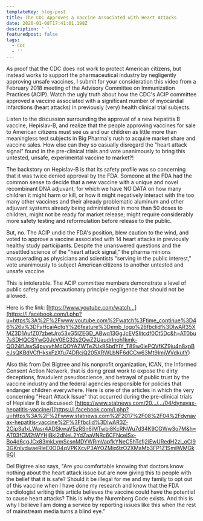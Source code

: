 ```yaml
---
templateKey: blog-post
title: The CDC Approves a Vaccine Associated with Heart Attacks
date: 2020-01-08T17:41:01.198Z
description: ' '
featuredpost: false
tags:
  - CDC
  - ''
---
```

<!--StartFragment-->

As proof that the CDC does not work to protect American citizens, but instead works to support the pharmaceutical industry by negligently approving unsafe vaccines, I submit for your consideration this video from a February 2018 meeting of the Advisory Committee on Immunization Practices (ACIP). Watch the ugly truth about how the CDC's ACIP committee approved a vaccine associated with a significant number of myocardial infarctions (heart attacks) in previously (very) health clinical trial subjects.

Listen to the discussion surrounding the approval of a new hepatitis B vaccine, Hepislav-B, and realize that the people approving vaccines for sale to American citizens must see us and our children as little more than meaningless test subjects in Big Pharma's rush to acquire market share and vaccine sales. How else can they so casually disregard the "heart attack signal" found in the pre-clinical trials and vote unanimously to bring this untested, unsafe, experimental vaccine to market?!

The backstory on Hepislav-B is that its safety profile was so concerning that it was twice denied approval by the FDA. Someone at the FDA had the common sense to decide that a new vaccine with a unique and novel recombinant DNA adjuvant, for which we have NO DATA on how many children it might harm or kill, or how it might negatively interact with the too many other vaccines and their already problematic aluminum and other adjuvant systems already being administered in more than 50 doses to children, might not be ready for market release; might require considerably more safety testing and reformulation before release to the public.

But, no. The ACIP undid the FDA's position, blew caution to the wind, and voted to approve a vaccine associated with 14 heart attacks in previously healthy study participants. Despite the unanswered questions and the unsettled science of the "heart attack signal," the pharma minions masquerading as physicians and scientists "serving in the public interest," vote unanimously to subject American citizens to another untested and unsafe vaccine.

This is intolerable. The ACIP committee members demonstrate a level of public safety and precautionary principle negligence that should not be allowed.

Here is the link: [https://www.youtube.com/watch…](https://l.facebook.com/l.php?u=https%3A%2F%2Fwww.youtube.com%2Fwatch%3Ftime_continue%3D46%26v%3DFyHcaiActqY%26feature%3Demb_logo%26fbclid%3DIwAR35XMZ3D1AufZ07zbetJro53xG5IZEGD_ABwq13GgJcEVSIitcdf0Ct5Dc&h=AT0bu7sSDHQCSYwG0JcV0EG32s2QwZ2Uaudrlnoh1kmk-QO24fUsvS4pvyvhMdQOYAZWTe2Ux9SbdYlY_T89w0lePQVfKZ9ju4n8xpBeJsQKBdVCfHksxFzXfu74DRcjQ205XRWLbNF6dCCw63Mt9ImjWVdkutY)

Also this from Del Bigtree and his nonprofit organization, ICAN, the Informed Consent Action Network, that is doing great work to expose the dirty deceptions, fraudulent pseudoscience, and betrayal of public trust by the vaccine industry and the federal agencies responsible for policies that endanger children everywhere. Here is one of the articles in which the very concerning "Heart Attack Issue" that occurred during the pre-clinical trials of Hepislav B is discussed: [https://www.statnews.com/20…/…/04/dynavax-hepatitis-vaccine/](https://l.facebook.com/l.php?u=https%3A%2F%2Fwww.statnews.com%2F2017%2F08%2F04%2Fdynavax-hepatitis-vaccine%2F%3Ffbclid%3DIwAR3Z-2Cjp3a1xLWasr4ADSkwaV5zRSn6jMTwbi8KcRNWu7d34K9CGWw3o7M&h=AT03fCM2tWYHjBkI2dNeL2YdZaaVNRc6CFNceISx-Bo4d6cgJCx83mkLymScsnMDYWRmVapfkYNeC5hTcfj2iEwURedH2zi_oCI93GKnIydwaeRieE0OD4qVPKXcvP3AYOZMiq9zO2XMaMb3FP1Z1SmilWMGk6Q)

Del Bigtree also says, "Are you comfortable knowing that doctors know nothing about the heart attack issue but are now giving this to people with the belief that it is safe? Should it be illegal for me and my family to opt out of this vaccine when I have done my research and know that the FDA cardiologist writing this article believes the vaccine could have the potential to cause heart attacks? This is why the Nuremberg Code exists. And this is why I believe I am doing a service by reporting issues like this when the rest of mainstream media turns a blind eye."

<!--EndFragment-->